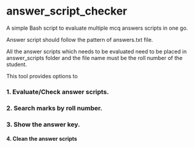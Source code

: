 # answer_script_checker
A simple Bash script to evaluate multiple mcq answers scripts in one go.

Answer script should follow the pattern of answers.txt file.

All the answer scripts which needs to be evaluated need to be placed in answer_scripts folder and the file name must be the roll number of the student.

This tool provides options to 
<h3> 1. Evaluate/Check answer scripts.</h3>
<h3> 2. Search marks by roll number. </h3>
<h3> 3. Show the answer key. </h3>
<h4> 4. Clean the answer scripts </h4>
